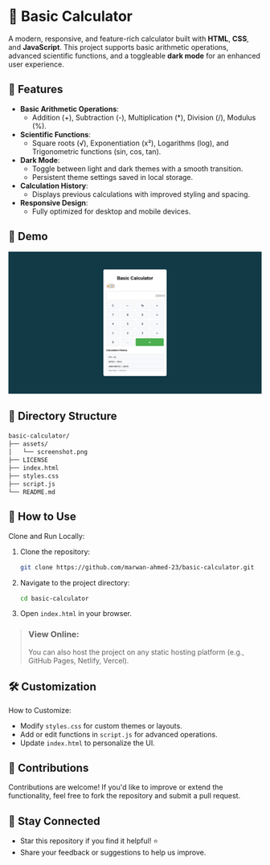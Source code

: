 # 🌟 Basic Calculator

A modern, responsive, and feature-rich calculator built with **HTML**, **CSS**, and **JavaScript**. This project supports basic arithmetic operations, advanced scientific functions, and a toggleable **dark mode** for an enhanced user experience.


## 🚀 Features
- **Basic Arithmetic Operations**:
  - Addition (+), Subtraction (-), Multiplication (*), Division (/), Modulus (%).
- **Scientific Functions**:
  - Square roots (√), Exponentiation (x²), Logarithms (log), and Trigonometric functions (sin, cos, tan).
- **Dark Mode**:
  - Toggle between light and dark themes with a smooth transition.
  - Persistent theme settings saved in local storage.
- **Calculation History**:
  - Displays previous calculations with improved styling and spacing.
- **Responsive Design**:
  - Fully optimized for desktop and mobile devices.


## 📸 Demo

![Basic calculator Demo](assets/screenshot.png "Demo of Basic calculator App")

## 📂 Directory Structure
```plaintext
basic-calculator/
├── assets/
│   └── screenshot.png
├── LICENSE
├── index.html
├── styles.css
├── script.js
└── README.md
```

## 📖 How to Use
Clone and Run Locally:

1. Clone the repository:

    ```bash
    git clone https://github.com/marwan-ahmed-23/basic-calculator.git
    ```

2. Navigate to the project directory:

    ```bash
    cd basic-calculator
    ```

3. Open `index.html` in your browser.

> ### View Online:
> You can also host the project on any static hosting platform (e.g., GitHub Pages, Netlify, Vercel).


## 🛠️ Customization
How to Customize:
- Modify `styles.css` for custom themes or layouts.
- Add or edit functions in `script.js` for advanced operations.
- Update `index.html` to personalize the UI.

## 🤝 Contributions
Contributions are welcome! If you'd like to improve or extend the functionality, feel free to fork the repository and submit a pull request.

## 🌟 Stay Connected
- Star this repository if you find it helpful! ⭐
- Share your feedback or suggestions to help us improve.